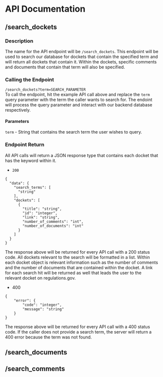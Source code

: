 # API Documentation

## /search_dockets
### Description
The name for the API endpoint will be `/search_dockets`. This endpoint will be used to search our database for dockets that contain the specified term and will return all dockets that contain it. Within the dockets, specific comments and documents that contain that term will also be specified. 

### Calling the Endpoint
`/search_dockets?term=SEARCH_PARAMETER`<br>
To call the endpoint, hit the example API call above and replace the `term` query parameter with the term the caller wants to search for. The endoint will process the query parameter and interact with our backend database respectively.

#### Parameters
`term` - String that contains the search term the user wishes to query.

### Endpoint Return
All API calls will return a JSON response type that contains each docket that has the keyword within it. <br>

* `200`<br>
```
{
  "data": {
    "search_terms": [
      "string"
    ],
    "dockets": [
      {
        "title": "string",
        "id": "integer",
        "link": "string",
        "number_of_comments": "int",
        "number_of_documents": "int"
      }
    ]
  }
}
```
The response above will be returned for every API call with a 200 status code. All dockets relevant to the search will be formatted in a list. Within each docket object is relevant information such as the number of comments and the number of documents that are contained within the docket. A link for each search hit will be returned as well that leads the user to the relevant docket on regulations.gov. 

* 400
```
{
    "error": {
        "code": "integer",
        "message": "string"
    }
}
```
The response above will be returned for every API call with a 400 status code. If the caller does not provide a search term, the server will return a 400 error because the term was not found.

## /search_documents

## /search_comments
